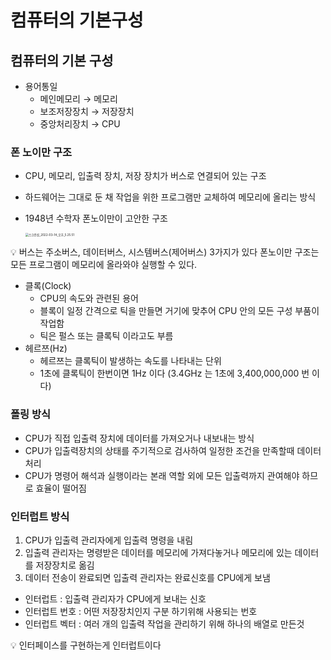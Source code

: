 # 컴퓨터의 기본구성



## 컴퓨터의 기본 구성

- 용어통일
    - 메인메모리 → 메모리
    - 보조저장장치 → 저장장치
    - 중앙처리장치 → CPU



### 폰 노이만 구조

- CPU, 메모리, 입출력 장치, 저장 장치가 버스로 연결되어 있는 구조
- 하드웨어는 그대로 둔 채 작업을 위한 프로그램만 교체하여 메모리에 올리는 방식
- 1948년 수학자 폰노이만이 고안한 구조
  
    <img src="C:\Users\rladb\Downloads\Export-f7ff13c8-cf3a-45b1-9d41-37ebb991771f\10-26\스크린샷_2022-03-14_오후_5.25.51.png" alt="스크린샷_2022-03-14_오후_5.25.51" style="zoom: 33%;" />

<aside>
💡 버스는 주소버스, 데이터버스, 시스템버스(제어버스) 3가지가 있다
폰노이만 구조는 모든 프로그램이 메모리에 올라와야 실행할 수 있다.


- 클록(Clock)
    - CPU의 속도와 관련된 용어
    - 블록이 일정 간격으로 틱을 만들면 거기에 맞추어 CPU 안의 모든 구성 부품이 작업함
    - 틱은 펄스 또는 클록틱 이라고도 부름
- 헤르쯔(Hz)
    - 헤르쯔는 클록틱이 발생하는 속도를 나타내는 단위
    - 1초에 클록틱이 한번이면 1Hz 이다 (3.4GHz 는 1초에 3,400,000,000 번 이다)



### 폴링 방식

- CPU가 직접 입출력 장치에 데이터를 가져오거나 내보내는 방식
- CPU가 입출력장치의 상태를 주기적으로 검사하여 일정한 조건을 만족할때 데이터 처리
- CPU가 명령어 해석과 실행이라는 본래 역할 외에 모든 입출력까지 관여해야 하므로 효율이 떨어짐



### 인터럽트 방식

1. CPU가 입출력 관리자에게 입출력 명령을 내림
2. 입출력 관리자는 명령받은 데이터를 메모리에 가져다놓거나 메모리에 있는 데이터를 저장장치로 옮김
3. 데이터 전송이 완료되면 입출력 관리자는 완료신호를 CPU에게 보냄

- 인터럽트 : 입출력 관리자가 CPU에게 보내는 신호
- 인터럽트 번호 : 어떤 저장장치인지 구분 하기위해 사용되는 번호
- 인터럽트 벡터 : 여러 개의 입출력 작업을 관리하기 위해 하나의 배열로 만든것

<aside>
💡 인터페이스를 구현하는게 인터럽트이다
